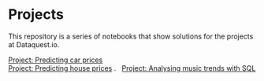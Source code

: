 # Projects
This repository is a series of notebooks that show solutions for the projects at Dataquest.io.

[Project: Predicting car prices](projects/Car_prices.ipynb)  
[Project: Predicting house prices](projects/House_prices.ipynb) .  
[Project: Analysing music trends with SQL](projects/Basics.ipynb) 



